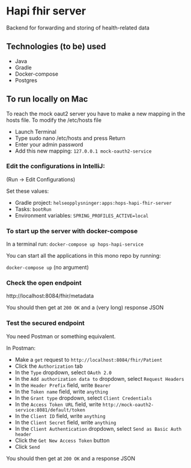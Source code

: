 # Hapi fhir server
Backend for forwarding and storing of health-related data

## Technologies (to be) used
* Java
* Gradle
* Docker-compose
* Postgres

## To run locally on Mac 
To reach the mock oaut2 server you have to make a new mapping in the hosts file.
To modify the /etc/hosts file
* Launch Terminal
* Type sudo nano /etc/hosts and press Return
* Enter your admin password
* Add this new mapping: `127.0.0.1 mock-oauth2-service`

### Edit the configurations in IntelliJ:
(Run -> Edit Configurations)

Set these values:
* Gradle project: `helseopplysninger:apps:hops-hapi-fhir-server`
* Tasks: `bootRun`
* Environment variables: `SPRING_PROFILES_ACTIVE=local`

### To start up the server with docker-compose
In a terminal run: `docker-compose up hops-hapi-service`

You can start all the applications in this mono repo by running: 

`docker-compose up` (no argument)

### Check the open endpoint
http://localhost:8084/fhir/metadata

You should then get at `200 OK` and a (very long) response JSON

### Test the secured endpoint
You need Postman or something equivalent.

In Postman:
* Make a `get` request to `http://localhost:8084/fhir/Patient`
* Click the `Authorization` tab
* In the `Type` dropdown, select `OAuth 2.0`
* In the `Add authorization data to` dropdown, select `Request Headers`
* In the `Header Prefix` field, write `Bearer`
* In the `Token name` field, write `anything`
* In the `Grant type` dropdown, select `Client Credentials`
* In the `Access Token URL` field, write `http://mock-oauth2-service:8081/default/token`
* In the `Client ID` field, write `anything`
* In the `Client Secret` field, write `anything`
* In the `Client Authentication` dropdown, select `Send as Basic Auth header`
* Click the `Get New Access Token` button
* Click `Send`

You should then get at `200 OK` and a response JSON
